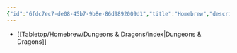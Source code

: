 ```yaml
---
{"id":"6fdc7ec7-de08-45b7-9b8e-86d9892009d1","title":"Homebrew","description":"Homebrew mechanics.","publish":true,"date_created":"Sunday, April 21st 2024, 9:49:51 pm","date_modified":"Friday, May 3rd 2024, 2:40:18 pm","editing_lock":true,"live_preview":true,"cssclasses":["mado-heading","index-page","hide-date"],"path":"Tabletop/Homebrew/index.md","permalink":"/tabletop/homebrew/index/","PassFrontmatter":true}
---
```



- [[Tabletop/Homebrew/Dungeons & Dragons/index\|Dungeons & Dragons]]

